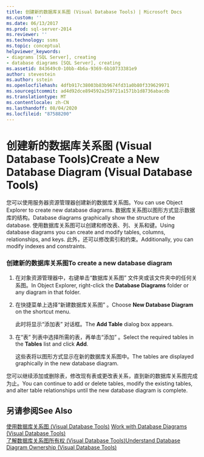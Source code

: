 ```yaml
---
title: 创建新的数据库关系图 (Visual Database Tools) | Microsoft Docs
ms.custom: ''
ms.date: 06/13/2017
ms.prod: sql-server-2014
ms.reviewer: ''
ms.technology: ssms
ms.topic: conceptual
helpviewer_keywords:
- diagrams [SQL Server], creating
- database diagrams [SQL Server], creating
ms.assetid: 843649c0-10bb-4b6a-9369-6b10733381e9
author: stevestein
ms.author: sstein
ms.openlocfilehash: 4dfb917c38003b83b9674fd31a0b80f339629971
ms.sourcegitcommit: ad4d92dce894592a259721a1571b1d8736abacdb
ms.translationtype: MT
ms.contentlocale: zh-CN
ms.lasthandoff: 08/04/2020
ms.locfileid: "87588200"
---
```

# <a name="create-a-new-database-diagram-visual-database-tools"></a><span data-ttu-id="5a2a3-102">创建新的数据库关系图 (Visual Database Tools)</span><span class="sxs-lookup"><span data-stu-id="5a2a3-102">Create a New Database Diagram (Visual Database Tools)</span></span>
  <span data-ttu-id="5a2a3-103">您可以使用服务器资源管理器创建新的数据库关系图。</span><span class="sxs-lookup"><span data-stu-id="5a2a3-103">You can use Object Explorer to create new database diagrams.</span></span> <span data-ttu-id="5a2a3-104">数据库关系图以图形方式显示数据库的结构。</span><span class="sxs-lookup"><span data-stu-id="5a2a3-104">Database diagrams graphically show the structure of the database.</span></span> <span data-ttu-id="5a2a3-105">使用数据库关系图可以创建和修改表、列、关系和键。</span><span class="sxs-lookup"><span data-stu-id="5a2a3-105">Using database diagrams you can create and modify tables, columns, relationships, and keys.</span></span> <span data-ttu-id="5a2a3-106">此外，还可以修改索引和约束。</span><span class="sxs-lookup"><span data-stu-id="5a2a3-106">Additionally, you can modify indexes and constraints.</span></span>  
  
### <a name="to-create-a-new-database-diagram"></a><span data-ttu-id="5a2a3-107">创建新的数据库关系图</span><span class="sxs-lookup"><span data-stu-id="5a2a3-107">To create a new database diagram</span></span>  
  
1.  <span data-ttu-id="5a2a3-108">在对象资源管理器中，右键单击“数据库关系图”  文件夹或该文件夹中的任何关系图。</span><span class="sxs-lookup"><span data-stu-id="5a2a3-108">In Object Explorer, right-click the **Database Diagrams** folder or any diagram in that folder.</span></span>  
  
2.  <span data-ttu-id="5a2a3-109">在快捷菜单上选择“新建数据库关系图”  。</span><span class="sxs-lookup"><span data-stu-id="5a2a3-109">Choose **New Database Diagram** on the shortcut menu.</span></span>  
  
     <span data-ttu-id="5a2a3-110">此时将显示“添加表”  对话框。</span><span class="sxs-lookup"><span data-stu-id="5a2a3-110">The **Add Table** dialog box appears.</span></span>  
  
3.  <span data-ttu-id="5a2a3-111">在“表”  列表中选择所需的表，再单击“添加”  。</span><span class="sxs-lookup"><span data-stu-id="5a2a3-111">Select the required tables in the **Tables** list and click **Add**.</span></span>  
  
     <span data-ttu-id="5a2a3-112">这些表将以图形方式显示在新的数据库关系图中。</span><span class="sxs-lookup"><span data-stu-id="5a2a3-112">The tables are displayed graphically in the new database diagram.</span></span>  
  
 <span data-ttu-id="5a2a3-113">您可以继续添加或删除表，修改现有表或更改表关系，直到新的数据库关系图完成为止。</span><span class="sxs-lookup"><span data-stu-id="5a2a3-113">You can continue to add or delete tables, modify the existing tables, and alter table relationships until the new database diagram is complete.</span></span>  
  
## <a name="see-also"></a><span data-ttu-id="5a2a3-114">另请参阅</span><span class="sxs-lookup"><span data-stu-id="5a2a3-114">See Also</span></span>  
 <span data-ttu-id="5a2a3-115">[使用数据库关系图 &#40;Visual Database Tools&#41;](visual-database-tools.md) </span><span class="sxs-lookup"><span data-stu-id="5a2a3-115">[Work with Database Diagrams &#40;Visual Database Tools&#41;](visual-database-tools.md) </span></span>  
 [<span data-ttu-id="5a2a3-116">了解数据库关系图所有权 (Visual Database Tools)</span><span class="sxs-lookup"><span data-stu-id="5a2a3-116">Understand Database Diagram Ownership &#40;Visual Database Tools&#41;</span></span>](understand-database-diagram-ownership-visual-database-tools.md)  
  
  
